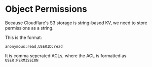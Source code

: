 # Object Permissions

Because Cloudflare's S3 storage is string-based KV, we need to store permissions as a string.

This is the format:

`anonymous:read,USERID:read`

It is comma seperated ACLs, where the ACL is formatted as `USER:PERMISSION`
